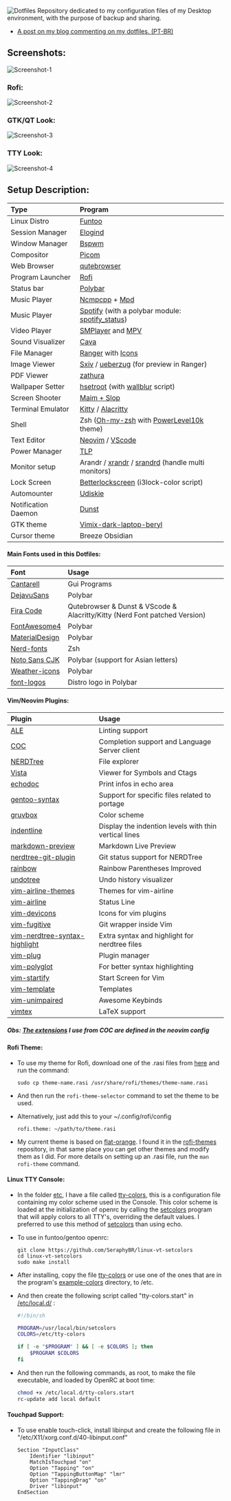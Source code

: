 ![Dotfiles](Images/logo.png)
Repository dedicated to my configuration files of my Desktop environment, with the purpose of backup and sharing.

-   [A post on my blog commenting on my dotfiles. (PT-BR)](https://seraphybr.gitlab.io/DotFiles/)

## Screenshots:

![Screenshot-1](Images/Screenshots/Screenshot1.png)

### Rofi:

![Screenshot-2](Images/Screenshots/Screenshot2.png)

### GTK/QT Look:

![Screenshot-3](Images/Screenshots/Screenshot3.png)

### TTY Look:

![Screenshot-4](Images/tty.png)

## Setup Description:

| Type                | Program                                                                                                                             |
| :------------------ | :---------------------------------------------------------------------------------------------------------------------------------- |
| Linux Distro        | [Funtoo](https://www.funtoo.org/Welcome)                                                                                            |
| Session Manager     | [Elogind](https://github.com/elogind/elogind)                                                                                       |
| Window Manager      | [Bspwm](https://github.com/baskerville/bspwm)                                                                                       |
| Compositor          | [Picom](https://github.com/yshui/picom)                                                                                             |
| Web Browser         | [qutebrowser](https://qutebrowser.org/)                                                                                             |
| Program Launcher    | [Rofi](https://github.com/DaveDavenport/rofi)                                                                                       |
| Status bar          | [Polybar](https://github.com/jaagr/polybar)                                                                                         |
| Music Player        | [Ncmpcpp](https://rybczak.net/ncmpcpp/) + [Mpd](https://github.com/MusicPlayerDaemon/MPD)                                           |
| Music Player        | [Spotify](https://www.spotify.com/) (with a polybar module: [spotify_status](https://github.com/Jvanrhijn/polybar-spotify))         |
| Vídeo Player        | [SMPlayer](https://www.smplayer.info/) and [MPV](https://mpv.io/)                                                                   |
| Sound Visualizer    | [Cava](https://github.com/karlstav/cava)                                                                                            |
| File Manager        | [Ranger](https://github.com/ranger/ranger) with [Icons](https://github.com/alexanderjeurissen/ranger_devicons)                      |
| Image Viewer        | [Sxiv](https://github.com/muennich/sxiv) / [ueberzug](https://github.com/seebye/ueberzug) (for preview in Ranger)                   |
| PDF Viewer          | [zathura](https://github.com/pwmt/zathura)                                                                                          |
| Wallpaper Setter    | [hsetroot](https://github.com/himdel/hsetroot) (with [wallblur](https://github.com/SeraphyBR/wallblur) script)                      |
| Screen Shooter      | [Maim + Slop](https://github.com/naelstrof/maim)                                                                                    |
| Terminal Emulator   | [Kitty](https://sw.kovidgoyal.net/kitty/index.html) / [Alacritty](https://github.com/jwilm/alacritty)                               |
| Shell               | Zsh ([Oh-my-zsh](https://github.com/robbyrussell/oh-my-zsh) with [PowerLevel10k](https://github.com/romkatv/powerlevel10k) theme)   |
| Text Editor         | [Neovim](https://neovim.io/) / [VScode](https://code.visualstudio.com/)                                                             |
| Power Manager       | [TLP](http://linrunner.de/en/tlp/docs/tlp-linux-advanced-power-management.html)                                                     |
| Monitor setup       | Arandr / [xrandr](https://wiki.archlinux.org/index.php/xrandr) / [srandrd](https://github.com/jceb/srandrd) (handle multi monitors) |
| Lock Screen         | [Betterlockscreen](https://github.com/pavanjadhaw/betterlockscreen) (i3lock-color script)                                           |
| Automounter         | [Udiskie](https://github.com/coldfix/udiskie)                                                                                       |
| Notification Daemon | [Dunst](https://github.com/dunst-project/dunst)                                                                                     |
| GTK theme           | [Vimix-dark-laptop-beryl](https://github.com/vinceliuice/vimix-gtk-themes)                                                          |
| Cursor theme        | Breeze Obsidian                                                                                                                     |

#### Main Fonts used in this Dotfiles:

| Font                                                                  | Usage                                                                      |
| :-------------------------------------------------------------------- | :------------------------------------------------------------------------- |
| [Cantarell](https://github.com/GNOME/cantarell-fonts)                 | Gui Programs                                                               |
| [DejavuSans](https://github.com/dejavu-fonts/dejavu-fonts)            | Polybar                                                                    |
| [Fira Code](https://github.com/tonsky/FiraCode)                       | Qutebrowser & Dunst & VScode & Alacritty/Kitty (Nerd Font patched Version) |
| [FontAwesome4](https://github.com/FortAwesome/Font-Awesome/tree/fa-4) | Polybar                                                                    |
| [MaterialDesign](https://github.com/google/material-design-icons)     | Polybar                                                                    |
| [Nerd-fonts](https://github.com/ryanoasis/nerd-fonts)                 | Zsh                                                                        |
| [Noto Sans CJK](https://www.google.com/get/noto/help/cjk/)            | Polybar (support for Asian letters)                                        |
| [Weather-icons](https://erikflowers.github.io/weather-icons/)         | Polybar                                                                    |
| [font-logos](https://github.com/lukas-w/font-logos)                   | Distro logo in Polybar                                                     |

#### Vim/Neovim Plugins:

| Plugin                                                                                      | Usage                                                 |
| :------------------------------------------------------------------------------------------ | :---------------------------------------------------- |
| [ALE](https://github.com/w0rp/ale)                                                          | Linting support                                       |
| [COC](https://github.com/neoclide/coc.nvim)                                                 | Completion support and Language Server client         |
| [NERDTree](https://github.com/scrooloose/nerdtree)                                          | File explorer                                         |
| [Vista](http://liuchengxu.org/vista.vim/)                                                   | Viewer for Symbols and Ctags                          |
| [echodoc](https://github.com/Shougo/echodoc.vim)                                            | Print infos in echo area                              |
| [gentoo-syntax](https://github.com/gentoo/gentoo-syntax)                                    | Support for specific files related to portage         |
| [gruvbox](https://github.com/morhetz/gruvbox)                                               | Color scheme                                          |
| [indentline](https://github.com/Yggdroot/indentLine)                                        | Display the indention levels with thin vertical lines |
| [markdown-preview](https://github.com/iamcco/markdown-preview.vim)                          | Markdown Live Preview                                 |
| [nerdtree-git-plugin](https://github.com/Xuyuanp/nerdtree-git-plugin)                       | Git status support for NERDTree                       |
| [rainbow](https://github.com/luochen1990/rainbow)                                           | Rainbow Parentheses Improved                          |
| [undotree](https://github.com/mbbill/undotree)                                              | Undo history visualizer                               |
| [vim-airline-themes](https://github.com/vim-airline/vim-airline-themes)                     | Themes for vim-airline                                |
| [vim-airline](https://github.com/vim-airline/vim-airline)                                   | Status Line                                           |
| [vim-devicons](https://github.com/ryanoasis/vim-devicons)                                   | Icons for vim plugins                                 |
| [vim-fugitive](https://github.com/tpope/vim-fugitive)                                       | Git wrapper inside Vim                                |
| [vim-nerdtree-syntax-highlight](https://github.com/tiagofumo/vim-nerdtree-syntax-highlight) | Extra syntax and highlight for nerdtree files         |
| [vim-plug](https://github.com/junegunn/vim-plug)                                            | Plugin manager                                        |
| [vim-polyglot](https://github.com/sheerun/vim-polyglot)                                     | For better syntax highlighting                        |
| [vim-startify](https://github.com/mhinz/vim-startify)                                       | Start Screen for Vim                                  |
| [vim-template](https://github.com/aperezdc/vim-template)                                    | Templates                                             |
| [vim-unimpaired](https://github.com/tpope/vim-unimpaired)                                   | Awesome Keybinds                                      |
| [vimtex](https://github.com/lervag/vimtex)                                                  | LaTeX support                                         |

##### Obs: [The extensions](https://github.com/neoclide/coc.nvim/wiki/Using-coc-extensions) I use from COC are defined in the neovim config

#### Rofi Theme:

-   To use my theme for Rofi, download one of the .rasi files from [here](Rofi/Themes) and run the command:

    ```
    sudo cp theme-name.rasi /usr/share/rofi/themes/theme-name.rasi
    ```

-   And then run the `rofi-theme-selector` command to set the theme to be used.

-   Alternatively, just add this to your ~/.config/rofi/config

    ```
    rofi.theme: ~/path/to/theme.rasi
    ```

-   My current theme is based on [flat-orange](https://github.com/DaveDavenport/rofi-themes/blob/master/User%20Themes/flat-orange.rasi).
    I found it in the [rofi-themes](https://github.com/DaveDavenport/rofi-themes/tree/master/User%20Themes) repository,
    in that same place you can get other themes and modify them as I did. For more details on setting up an .rasi file, run the `man rofi-theme` command.

#### Linux TTY Console:

-   In the folder [etc](etc), I have a file called [tty-colors](etc/tty-colors), this is a configuration file containing my color scheme used in the Console.
    This color scheme is loaded at the initialization of openrc by calling the [setcolors](https://github.com/SeraphyBR/linux-vt-setcolors)
    program that will apply colors to all TTY's, overriding the default values.
    I preferred to use this method of [setcolors](https://github.com/SeraphyBR/linux-vt-setcolors) than using echo.

-   To use in funtoo/gentoo openrc:

    ```
    git clone https://github.com/SeraphyBR/linux-vt-setcolors
    cd linux-vt-setcolors
    sudo make install
    ```

-   After installing, copy the file [tty-colors](etc/tty-colors) or use one of the ones that are in the program's
    [example-colors](https://github.com/SeraphyBR/linux-vt-setcolors/tree/master/example-colors) directory, to /etc.

-   And then create the following script called "tty-colors.start" in [/etc/local.d/](https://wiki.gentoo.org/wiki//etc/local.d) :

    ```sh
    #!/bin/sh

    PROGRAM=/usr/local/bin/setcolors
    COLORS=/etc/tty-colors

    if [ -e "$PROGRAM" ] && [ -e $COLORS ]; then
        $PROGRAM $COLORS
    fi

    ```

-   And then run the following commands, as root, to make the file executable, and loaded by OpenRC at boot time:

    ```sh
    chmod +x /etc/local.d/tty-colors.start
    rc-update add local default
    ```

#### Touchpad Support:

-   To use enable touch-click, install libinput and create the following file in "/etc/X11/xorg.conf.d/40-libinput.conf"

    ```
    Section "InputClass"
        Identifier "libinput"
        MatchIsTouchpad "on"
        Option "Tapping" "on"
        Option "TappingButtonMap" "lmr"
        Option "TappingDrag" "on"
        Driver "libinput"
    EndSection
    ```
